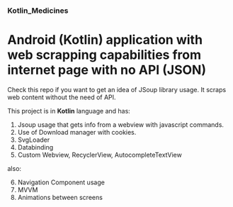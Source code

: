 ### Kotlin_Medicines
# Android (Kotlin) application with web scrapping capabilities from internet page with no API (JSON)

Check this repo if you want to get an idea of JSoup library usage. It scraps web content without the need of API.

This project is in __Kotlin__ language and has:

1) Jsoup usage that gets info from a webview with javascript commands.
2) Use of Download manager with cookies.
3) SvgLoader
4) Databinding
5) Custom Webview, RecyclerView, AutocompleteTextView

also:

6) Navigation Component usage
7) MVVM
8) Animations between screens
